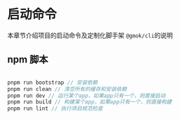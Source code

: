 # 启动命令

本章节介绍项目的启动命令及定制化脚手架 `@gmok/cli`的说明

## npm 脚本

```js

pnpm run bootstrap // 安装依赖
pnpm run clean // 清空所有的缓存和安装依赖
pnpm run dev // 运行某个app，如果app只有一个，则直接启动
pnpm run build // 构建某个app，如果app只有一个，则直接构建
pnpm run lint // 执行项目规范检查
```
